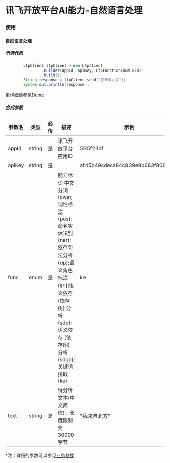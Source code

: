 # 讯飞开放平台AI能力-自然语言处理


### 使用
#### 自然语言处理
##### 示例代码
```java
        LtpClient ltpClient = new LtpClient
                .Builder(appId, apiKey, LtpFunctionEnum.NER)
                .build();
        String response = ltpClient.send("我来自北方");
        System.out.println(response);
```
更详细请参见[Demo](https://github.com/iFLYTEK-OP/websdk-java-demo/blob/main/src/main/java/cn/xfyun/demo/nlp/LtpClientApp.java)
##### 合成参数
|参数名|类型|必传|描述|示例|
|---|---|---|---|---|
|appId|string|是|讯飞开放平台应用ID|595f23df|
|apiKey|string|是||af45b49cdeca84c839e9b683f8085ea3|
|func|enum|是|能力标识 中文分词(cws);词性标注(pos);命名实体识别(ner);依存句法分析(dp);语义角色标注(srl);语义依存 (依存树) 分析(sdp);语义依存 (依存图) 分析(sdgp);关键词提取(ke)|ke|
|text|string|是|待分析文本(中文简体)，长度限制为30000字节|"我来自北方"|

 *注：详细的参数可以参见[业务参数](https://www.xfyun.cn/doc/nlp/dependencyParsing/API.html)



